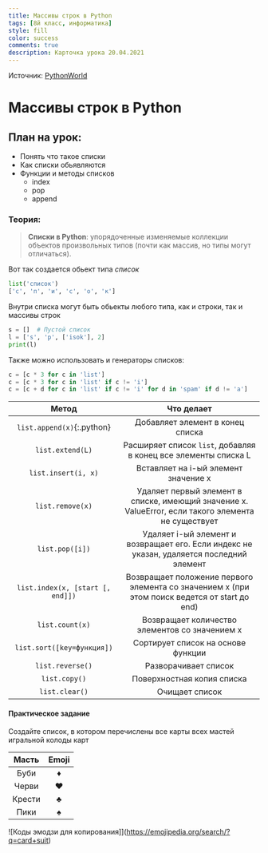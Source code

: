 ```yaml
---
title: Массивы строк в Python
tags: [8й класс, информатика]
style: fill
color: success
comments: true
description: Карточка урока 20.04.2021
---
```


Источник: [PythonWorld](https://pythonworld.ru/tipy-dannyx-v-python/spiski-list-funkcii-i-metody-spiskov.html)

# Массивы строк в Python

## План на урок:

- Понять что такое списки
- Как списки обьявляются
- Функции и методы списков
  - index
  - pop
  - append

### Теория:

>**Списки в Python**:
упорядоченные изменяемые коллекции объектов произвольных типов (почти как массив, но типы могут отличаться).

Вот так создается обьект типа *список*

```python
list('список')
['с', 'п', 'и', 'с', 'о', 'к']
```

Внутри списка могут быть обьекты любого типа, как и строки, так и массивы строк

```python
s = []  # Пустой список
l = ['s', 'p', ['isok'], 2]
print(l)
```

Также можно использовать и генераторы списков:

```python
c = [c * 3 for c in 'list']
c = [c * 3 for c in 'list' if c != 'i']
c = [c + d for c in 'list' if c != 'i' for d in 'spam' if d != 'a']
```

**Метод**|**Что делает**
:-----:|:-----:
`list.append(x)`{:.python}|Добавляет элемент в конец списка
`list.extend(L)`|Расширяет список `list`, добавляя в конец все элементы списка L
`list.insert(i, x)`|Вставляет на i-ый элемент значение x
`list.remove(x)`|Удаляет первый элемент в списке, имеющий значение x. ValueError, если такого элемента не существует
`list.pop([i])`|Удаляет i-ый элемент и возвращает его. Если индекс не указан, удаляется последний элемент
`list.index(x, [start [, end]])`|Возвращает положение первого элемента со значением x (при этом поиск ведется от start до end)
`list.count(x)`|Возвращает количество элементов со значением x
`list.sort([key=функция])`|Сортирует список на основе функции
`list.reverse()`|Разворачивает список
`list.copy()`|Поверхностная копия списка
`list.clear()`|Очищает список

#### Практическое задание

Создайте список, в котором перечислены все карты всех мастей игральной колоды карт

**Масть**|**Emoji**
:-----:|:-----:
Буби | ♦️
Черви | ♥️
Крести | ♣️
Пики | ♠️

![Коды эмодзи для копирования]](https://emojipedia.org/search/?q=card+suit)

